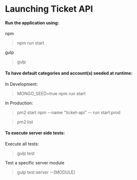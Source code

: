 # Launching Ticket API

#### Run the application using:
npm
> npm run start

gulp

> gulp

#### To have default categories and account(s) seeded at runtime:

In Development:

> MONGO_SEED=true npm run start

In Production:

> pm2 start npm --name "ticket-api" -- run start:prod 

> pm2 list

#### To execute server side tests:

Execute all tests:
> gulp test

Test a specific server module
> gulp test:server --[MODULE]
